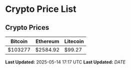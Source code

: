 # Crypto Price List

## Crypto Prices
| Bitcoin | Ethereum | Litecoin |
| ------- | -------- | -------- |
| $103277 | $2584.92 | $99.27 |
**Last Updated:** 2025-05-14 17:17 UTC
**Last Updated:** $DATE$
